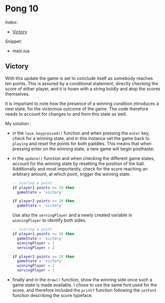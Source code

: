# Pong 10

Index:

- [Victory](#victory)

Snippet:

- main.lua

## Victory

With this update the game is set to conclude itself as somebody reaches ten points. This is assured by a conditional statement, directly checking the score of either player, and it is hown with a string boldly and atop the scores themselves.

It is important to note how the presence of a winning condition introduces a new state, for the victorious outcome of the game. The code therefore needs to account for changes to and from this state as well.

My solution <!-- might be updated as I go through the code with fresher eyes -->:

- in the `love.keypressed()` function and when pressing the `enter` key, check for a winning state, and in this instance set the game back to `playing` and reset the points for both paddles. This means that when pressing enter on the winning state, a new game will begin posthaste;

- in the `update()` function and when checking the different game states, account for the winning state by resetting the position of the ball. Additionally and most importantly, check for the score reaching an arbitrary amount, at which point, trigger the winning state.

  ```lua
  -- scoring a point
  if player1.points >= 10 then
    gameState = 'victory'

  if player2.points >= 10 then
    gameState = 'victory'
  ```

  Use also the `servingPlayer` and a newly created variable in `winningPlayer` to identify both sides.

  ```lua
  -- scoring a point
  if player1.points >= 10 then
    gameState = 'victory'
    winningPlayer = 1
    servingPlayer = 2

  if player2.points >= 10 then
    gameState = 'victory'
    winningPlayer = 2
    servingPlayer = 1
  ```

- finally and in the `draw()` function, show the winning side once such a game state is made available. I chose to use the same font used for the score, and therefore included the `printf` function following the `setFont` function describing the score typeface.
